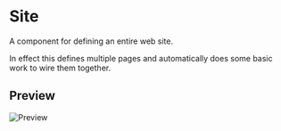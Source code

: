 Site
====

A component for defining an entire web site.

In effect this defines multiple pages and automatically does some basic work to
wire them together.


Preview
-------

![Preview][Preview]


[Preview]: ../../__image_snapshots__/storyshots-itest-ts-image-storyshots-components-simple-site-standard-1-snap.png
